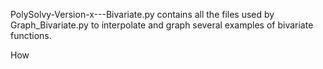 PolySolvy-Version-x---Bivariate.py contains all the files used by Graph_Bivariate.py to interpolate and graph several examples of bivariate functions. 

How
